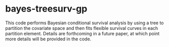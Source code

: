# bayes-treesurv-gp
This code performs Bayesian conditional survival analysis by using a tree
to partition the covariate space and then fits flexible survival
curves in each partition element. Details are forthcoming in a
future paper, at which point more details will be provided in
the code.

